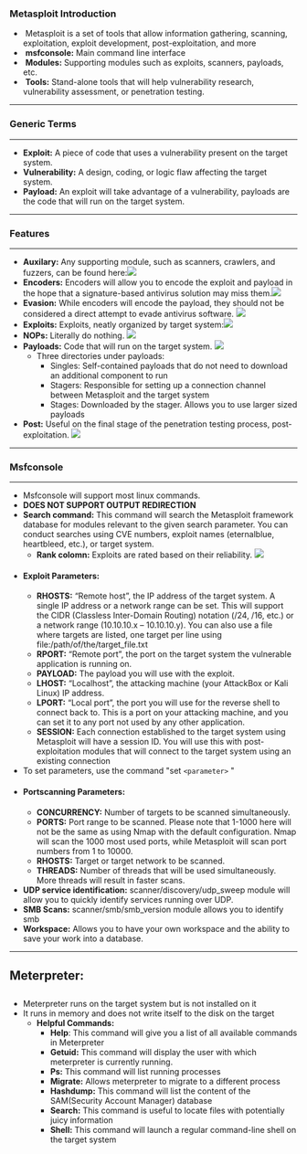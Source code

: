 **<h3>Metasploit Introduction</h3>**
+  Metasploit is a set of tools that allow information gathering, scanning, exploitation, exploit development, post-exploitation, and more
+  <strong>msfconsole:</strong> Main command line interface
+  <strong>Modules:</strong> Supporting modules such as exploits, scanners, payloads, etc.
+  <strong>Tools:</strong> Stand-alone tools that will help vulnerability research, vulnerability assessment, or penetration testing.

______
**<h3>Generic Terms</h3>**
______
- <strong>Exploit:</strong> A piece of code that uses a vulnerability present on the target system.
- <strong>Vulnerability:</strong> A design, coding, or logic flaw affecting the target system.
- <strong>Payload:</strong> An exploit will take advantage of a vulnerability, payloads are the code that will run on the target system.

______
**<h3>Features</h3>**
______

- <strong>Auxilary:</strong> Any supporting module, such as scanners, crawlers, and fuzzers, can be found here:![](https://tryhackme-images.s3.amazonaws.com/user-uploads/603df7900d7b6f1dff18b0bd/room-content/aaeb4ff4aa7fc33289b2bb581d874f16.png)
- <strong>Encoders:</strong> Encoders will allow you to encode the exploit and payload in the hope that a signature-based antivirus solution may miss them.![](https://tryhackme-images.s3.amazonaws.com/user-uploads/603df7900d7b6f1dff18b0bd/room-content/814490c07d05616009169c80cbb173a5.png)
- <strong>Evasion:</strong> While encoders will encode the payload, they should not be considered a direct attempt to evade antivirus software. ![](https://tryhackme-images.s3.amazonaws.com/user-uploads/603df7900d7b6f1dff18b0bd/room-content/fe66d8ad4c915fa496a20e6f6291a0ad.png)
- <strong>Exploits:</strong> Exploits, neatly organized by target system:![](https://tryhackme-images.s3.amazonaws.com/user-uploads/603df7900d7b6f1dff18b0bd/room-content/b940db3ff6ec430322206f2e161114fc.png)
- <strong>NOPs:</strong> Literally do nothing. ![](https://tryhackme-images.s3.amazonaws.com/user-uploads/603df7900d7b6f1dff18b0bd/room-content/71c6dee3ef13c5bc841aac92ce3253d7.png)
- <strong>Payloads:</strong> Code that will run on the target system. ![](https://tryhackme-images.s3.amazonaws.com/user-uploads/603df7900d7b6f1dff18b0bd/room-content/a4c9a90b50c7c46a6c8c1a5f78500ad1.png)
	- Three directories under payloads:
		- Singles: Self-contained payloads that do not need to download an additional component to run
		- Stagers: Responsible for setting up a connection channel between Metasploit and the target system
		- Stages: Downloaded by the stager. Allows you to use larger sized payloads
- <strong>Post:</strong> Useful on the final stage of the penetration testing process, post-exploitation. ![](https://tryhackme-images.s3.amazonaws.com/user-uploads/603df7900d7b6f1dff18b0bd/room-content/fa98b51a9b3862dc43eb0d3007057290.png)
___
**<h3>Msfconsole</h3>**
___
- Msfconsole will support most linux commands. 
- **DOES NOT SUPPORT OUTPUT REDIRECTION**
- <strong>Search command:</strong> This command will search the Metasploit framework database for modules relevant to the given search parameter. You can conduct searches using CVE numbers, exploit names (eternalblue, heartbleed, etc.), or target system.
	- <strong>Rank colomn:</strong> Exploits are rated based on their reliability. ![](https://tryhackme-images.s3.amazonaws.com/user-uploads/603df7900d7b6f1dff18b0bd/room-content/a88c8d37283878e01447853a68578deb.png)
- <strong><h4>Exploit Parameters:</h4></strong>
	- **RHOSTS:** “Remote host”, the IP address of the target system. A single IP address or a network range can be set. This will support the CIDR (Classless Inter-Domain Routing) notation (/24, /16, etc.) or a network range (10.10.10.x – 10.10.10.y). You can also use a file where targets are listed, one target per line using file:/path/of/the/target_file.txt
	- **RPORT:** “Remote port”, the port on the target system the vulnerable application is running on.
	- **PAYLOAD:** The payload you will use with the exploit.
	- **LHOST:** “Localhost”, the attacking machine (your AttackBox or Kali Linux) IP address.
	- **LPORT:** “Local port”, the port you will use for the reverse shell to connect back to. This is a port on your attacking machine, and you can set it to any port not used by any other application.
	- **SESSION:** Each connection established to the target system using Metasploit will have a session ID. You will use this with post-exploitation modules that will connect to the target system using an existing connection
- To set parameters, use the command "set `<parameter>` "
- <strong><h4>Portscanning Parameters:</h4></strong>
	- **CONCURRENCY:** Number of targets to be scanned simultaneously.
	- **PORTS:** Port range to be scanned. Please note that 1-1000 here will not be the same as using Nmap with the default configuration. Nmap will scan the 1000 most used ports, while Metasploit will scan port numbers from 1 to 10000.
	- **RHOSTS:** Target or target network to be scanned.
	- **THREADS:** Number of threads that will be used simultaneously. More threads will result in faster scans.
- <strong>UDP service identification:</strong> scanner/discovery/udp_sweep module will allow you to quickly identify services running over UDP.
- <strong>SMB Scans:</strong> scanner/smb/smb_version module allows you to identify smb
- <strong>Workspace:</strong> Allows you to have your own workspace and the ability to save your work into a database.

---
<strong><h4>Meterpreter:</h4></strong>
---
- Meterpreter runs on the target system but is not installed on it
- It runs in memory and does not write itself to the disk on the target
	- <strong>Helpful Commands:</strong>
		- <strong>Help</strong>: This command will give you a list of all available commands in Meterpreter
		- <strong>Getuid:</strong> This command will display the user with which meterpreter is currently running.
		- <strong>Ps:</strong> This command will list running processes
		- <strong>Migrate:</strong> Allows meterpreter to migrate to a different process
		- <strong>Hashdump:</strong> This command will list the content of the SAM(Security Account Manager) database
		- <strong>Search:</strong> This command is useful to locate files with potentially juicy information
		- <strong>Shell:</strong> This command will launch a regular command-line shell on the target system